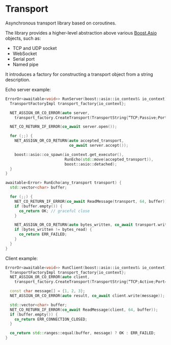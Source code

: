# Transport
Asynchronous transport library based on coroutines.

The library provides a higher-level abstraction above various [Boost.Asio](https://www.boost.org/doc/libs/1_85_0/doc/html/boost_asio.html) objects, such as:

* TCP and UDP socket
* WebSocket
* Serial port
* Named pipe

It introduces a factory for constructing a transport object from a string description.

Echo server example:

```c++
ErrorOr<awaitable<void>> RunServer(boost::asio::io_context& io_context) {
  TransportFactoryImpl transport_factory{io_context};

  NET_ASSIGN_OR_CO_ERROR(auto server,
    transport_factory.CreateTransport(TransportString{“TCP;Passive;Port=1234”}));

  NET_CO_RETURN_IF_ERROR(co_await server.open());

  for (;;) {
    NET_ASSIGN_OR_CO_RETURN(auto accepted_transport,
                            co_await server.accept());

    boost::asio::co_spawn(io_context.get_executor(),
                          RunEcho(std::move(accepted_transport)),
                          boost::asio::detached);
  }
}

awaitable<Error> RunEcho(any_transport transport) {
  std::vector<char> buffer;

  for (;;) {
    NET_CO_RETURN_IF_ERROR(co_await ReadMessage(transport, 64, buffer));
    if (buffer.empty()) {
      co_return OK; // graceful close
    }

    NET_ASSIGN_OR_CO_RETURN(auto bytes_written, co_await transport.write(buffer));
    if (bytes_written != bytes_read) {
      co_return ERR_FAILED;
    }
  }
}
```

Client example:

```c++
ErrorOr<awaitable<void>> RunClient(boost::asio::io_context& io_context) {
  TransportFactoryImpl transport_factory{io_context};
  NET_ASSIGN_OR_CO_ERROR(auto client,
    transport_factory.CreateTransport(TransportString{“TCP;Active;Port=1234”}));

  const char message[] = {1, 2, 3};
  NET_ASSIGN_OR_CO_ERROR(auto result, co_await client.write(message));

  std::vector<char> buffer;
  NET_CO_RETURN_IF_ERROR(co_await ReadMessage(client, 64, buffer));
  if (buffer.empty()) {
    co_return ERR_CONNECTION_CLOSED;
  }

  co_return std::ranges::equal(buffer, message) ? OK : ERR_FAILED;
}
```
